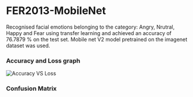 # FER2013-MobileNet
Recognised facial emotions belonging to the category: Angry, Nrutral, Happy and Fear using transfer learning and achieved an accuracy of 76.7879 % on the test set.
Mobile net V2 model pretrained on the imagenet dataset was used.
### Accuracy and Loss graph
![Accuracy VS Loss]()
### Confusion Matrix

